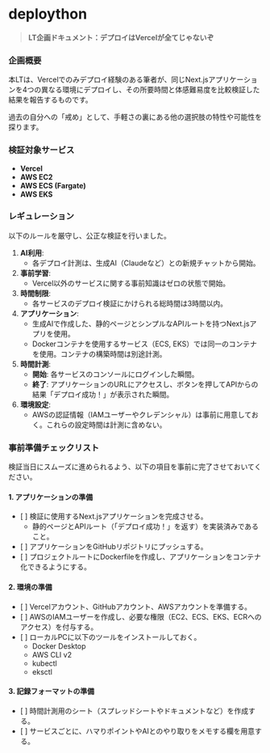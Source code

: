 # deploython

> **LT企画ドキュメント：デプロイはVercelが全てじゃないぞ**

### **企画概要**

本LTは、Vercelでのみデプロイ経験のある筆者が、同じNext.jsアプリケーションを4つの異なる環境にデプロイし、その所要時間と体感難易度を比較検証した結果を報告するものです。

過去の自分への「戒め」として、手軽さの裏にある他の選択肢の特性や可能性を探ります。

### **検証対象サービス**

* **Vercel**  
* **AWS EC2**  
* **AWS ECS (Fargate)**  
* **AWS EKS**

### **レギュレーション**

以下のルールを厳守し、公正な検証を行いました。

1. **AI利用**:  
   * 各デプロイ計測は、生成AI（Claudeなど）との新規チャットから開始。  
2. **事前学習**:  
   * Vercel以外のサービスに関する事前知識はゼロの状態で開始。  
3. **時間制限**:  
   * 各サービスのデプロイ検証にかけられる総時間は3時間以内。  
4. **アプリケーション**:  
   * 生成AIで作成した、静的ページとシンプルなAPIルートを持つNext.jsアプリを使用。  
   * Dockerコンテナを使用するサービス（ECS, EKS）では同一のコンテナを使用。コンテナの構築時間は別途計測。  
5. **時間計測**:  
   * **開始**: 各サービスのコンソールにログインした瞬間。  
   * **終了**: アプリケーションのURLにアクセスし、ボタンを押してAPIからの結果「デプロイ成功！」が表示された瞬間。  
6. **環境設定**:  
   * AWSの認証情報（IAMユーザーやクレデンシャル）は事前に用意しておく。これらの設定時間は計測に含めない。

### **事前準備チェックリスト**

検証当日にスムーズに進められるよう、以下の項目を事前に完了させておいてください。

#### **1\. アプリケーションの準備**

* \[ \] 検証に使用するNext.jsアプリケーションを完成させる。  
  * 静的ページとAPIルート（「デプロイ成功！」を返す）を実装済みであること。  
* \[ \] アプリケーションをGitHubリポジトリにプッシュする。  
* \[ \] プロジェクトルートにDockerfileを作成し、アプリケーションをコンテナ化できるようにする。

#### **2\. 環境の準備**

* \[ \] Vercelアカウント、GitHubアカウント、AWSアカウントを準備する。  
* \[ \] AWSのIAMユーザーを作成し、必要な権限（EC2、ECS、EKS、ECRへのアクセス）を付与する。  
* \[ \] ローカルPCに以下のツールをインストールしておく。  
  * Docker Desktop  
  * AWS CLI v2  
  * kubectl  
  * eksctl

#### **3\. 記録フォーマットの準備**

* \[ \] 時間計測用のシート（スプレッドシートやドキュメントなど）を作成する。  
* \[ \] サービスごとに、ハマりポイントやAIとのやり取りをメモする欄を用意する。